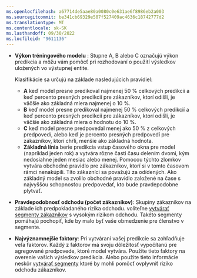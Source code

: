 ```yaml
---
ms.openlocfilehash: a67714de5aae80a0080c0e631ae6f8986eb2a003
ms.sourcegitcommit: be341cb69329e507f527409ac4636c18742777d2
ms.translationtype: MT
ms.contentlocale: sk-SK
ms.lasthandoff: 09/30/2022
ms.locfileid: "9611136"
---
```

- **Výkon tréningového modelu** : Stupne A, B alebo C označujú výkon predikcia a môžu vám pomôcť pri rozhodovaní o použití výsledkov uložených vo výstupnej entite.

  Klasifikácie sa určujú na základe nasledujúcich pravidiel:
  - **A** keď model presne predikoval najmenej 50 % celkových predikcií a keď percento presných predikcií pre zákazníkov, ktorí odišli, je väčšie ako základná miera najmenej o 10 %.
  - **B** keď model presne predikoval najmenej 50 % celkových predikcií a keď percento presných predikcií pre zákazníkov, ktorí odišli, je väčšie ako základná miera o hodnotu do 10 %.
  - **C** keď model presne predpovedal menej ako 50 % z celkových predpovedí, alebo keď je percento presných predpovedí pre zákazníkov, ktorí chŕli, menšie ako základná hodnota.
  - **Základná línia** berie predikcia vstup časového okna pre model (napríklad jeden rok) a vytvára rôzne časti času delením dvomi, kým nedosiahne jeden mesiac alebo menej. Pomocou týchto zlomkov vytvára obchodné pravidlo pre zákazníkov, ktorí si v tomto časovom rámci nenakúpili. Títo zákazníci sa považujú za odídených. Ako základný model sa zvolilo obchodné pravidlo založené na čase s najvyššou schopnosťou predpovedať, kto bude pravdepodobne plytvať.

- **Pravdepodobnosť odchodu (počet zákazníkov)**: Skupiny zákazníkov na základe ich predpokladaného rizika odchodu. voliteľne [vytvárať segmenty zákazníkov](../prediction-based-segment.md) s vysokým rizikom odchodu. Takéto segmenty pomáhajú pochopiť, kde by malo byť vaše obmedzenie pre členstvo v segmente.

- **Najvýznamnejšie faktory**: Pri vytváraní vašej predikcie sa zohľadňuje veľa faktorov. Každý z faktorov má svoju dôležitosť vypočítanú pre agregované predpovede, ktoré model vytvára. Použite tieto faktory na overenie vašich výsledkov predikcia. Alebo použite tieto informácie neskôr [vytvárať segmenty](../prediction-based-segment.md) ktoré by mohli pomôcť ovplyvniť riziko odchodu zákazníkov.